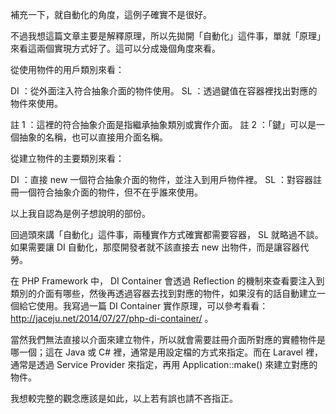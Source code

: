 補充一下，就自動化的角度，這例子確實不是很好。

不過我想這篇文章主要是解釋原理，所以先拋開「自動化」這件事，單就「原理」來看這兩個實現方式好了。這可以分成幾個角度來看。

從使用物件的用戶類別來看：

DI ：從外面注入符合抽象介面的物件使用。
SL ：透過鍵值在容器裡找出對應的物件來使用。

註 1 ：這裡的符合抽象介面是指繼承抽象類別或實作介面。
註 2 ：「鍵」可以是一個抽象的名稱，也可以直接用介面名稱。

從建立物件的主要類別來看：

DI ：直接 new 一個符合抽象介面的物件，並注入到用戶物件裡。
SL ：對容器註冊一個符合抽象介面的物件，但不在乎誰來使用。

以上我自認為是例子想說明的部份。

回過頭來講「自動化」這件事，兩種實作方式確實都需要容器， SL 就略過不談。如果需要讓 DI 自動化，那麼開發者就不該直接去 new 出物件，而是讓容器代勞。

在 PHP Framework 中， DI Container 會透過 Reflection 的機制來查看要注入到類別的介面有哪些，然後再透過容器去找到對應的物件，如果沒有的話自動建立一個給它使用。我寫過一篇 DI Container 實作原理，可以參考看看： http://jaceju.net/2014/07/27/php-di-container/ 。

當然我們無法直接以介面來建立物件，所以就會需要註冊介面所對應的實體物件是哪一個；這在 Java 或 C# 裡，通常是用設定檔的方式來指定。而在 Laravel 裡，通常是透過 Service Provider 來指定，再用 Application::make() 來建立對應的物件。

我想較完整的觀念應該是如此，以上若有誤也請不吝指正。